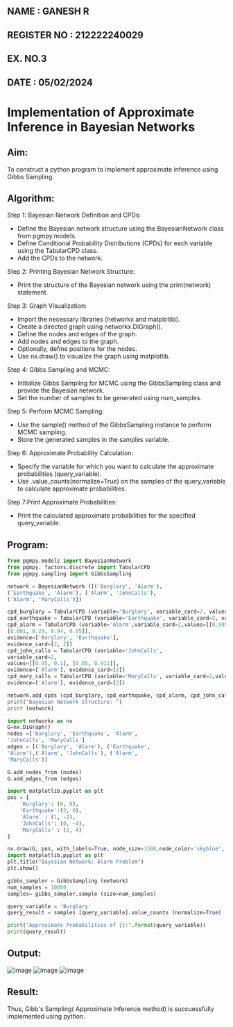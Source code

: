 ## NAME : GANESH R
## REGISTER NO : 212222240029
## EX. NO.3
## DATE : 05/02/2024
# Implementation of Approximate Inference in Bayesian Networks

## Aim: 
   To construct a python program to implement approximate inference using Gibbs Sampling.</br>
## Algorithm:
   Step 1: Bayesian Network Definition and CPDs:<br>
    <ul> <li>Define the Bayesian network structure using the BayesianNetwork class from pgmpy.models.</li>
    <li>Define Conditional Probability Distributions (CPDs) for each variable using the TabularCPD class.</li>
    <li>Add the CPDs to the network.</li></ul>
    Step 2: Printing Bayesian Network Structure:<br>
    <ul><li>Print the structure of the Bayesian network using the print(network) statement.</li></ul>
   Step 3: Graph Visualization:
    <ul><li>Import the necessary libraries (networkx and matplotlib).</li>
    <li>Create a directed graph using networkx.DiGraph().</li>
    <li>Define the nodes and edges of the graph.</li>
    <li>Add nodes and edges to the graph.</li>
    <li>Optionally, define positions for the nodes.</li>
    <li>Use nx.draw() to visualize the graph using matplotlib.</li></ul>
    Step 4: Gibbs Sampling and MCMC:<br>
    <ul><li>Initialize Gibbs Sampling for MCMC using the GibbsSampling class and provide the Bayesian network.</li>
    <li>Set the number of samples to be generated using num_samples.</li></ul>
    Step 5: Perform MCMC Sampling:<br>
    <ul><li>Use the sample() method of the GibbsSampling instance to perform MCMC sampling.</li>
    <li>Store the generated samples in the samples variable.</li></ul>
    Step 6: Approximate Probability Calculation:<br>
    <ul><li>Specify the variable for which you want to calculate the approximate probabilities (query_variable).</li>
    <li>Use .value_counts(normalize=True) on the samples of the query_variable to calculate approximate probabilities.</li></ul>
    Step 7:Print Approximate Probabilities:<br>
    <ul><li>Print the calculated approximate probabilities for the specified query_variable.</li></ul>


## Program:
```python
from pgmpy.models import BayesianNetwork 
from pgmpy. factors.discrete import TabularCPD 
from pgmpy.sampling import GibbsSampling
```
```python
network = BayesianNetwork ([('Burglary', 'Alarm'),
('Earthquake', 'Alarm'), ('Alarm', 'JohnCalls'),
('Alarm', 'MaryCalls')])
```
```python
cpd_burglary = TabularCPD (variable='Burglary', variable_card=2, values=[[0.999], [0.001]]) 
cpd_earthquake = TabularCPD (variable='Earthquake', variable_card=2, values=[[0.998], [0.002]]) 
cpd_alarm = TabularCPD (variable='Alarm',variable_card=2,values=[[0.999, 0.71, 0.06, 0.05],
[0.001, 0.29, 0.94, 0.95]],
evidence=['Burglary', 'Earthquake'],
evidence_card=[2, 2])
cpd_john_calls = TabularCPD (variable='JohnCalls',
variable_card=2,
values=[[0.95, 0.1], [0.05, 0.911]],
evidence=['Alarm'], evidence_card=[2])
cpd_mary_calls = TabularCPD (variable='MaryCalls', variable_card=2,values=[[0.99, 0.3], [0.01, 0.7]],
evidence=['Alarm'], evidence_card=[2])
```
```python
network.add_cpds (cpd_burglary, cpd_earthquake, cpd_alarm, cpd_john_calls, cpd_mary_calls)
print("Bayesian Network Structure: ") 
print (network)
```
```python
import networkx as nx
G=nx.DiGraph()
nodes =['Burglary', 'Earthquake', 'Alarm',
'JohnCalls', 'MaryCalls']
edges = [('Burglary', 'Alarm'), ('Earthquake',
'Alarm'),('Alarm', 'JohnCalls'), ('Alarm',
'MaryCalls')]

G.add_nodes_from (nodes)
G.add_edges_from (edges)
```
```python
import matplotlib.pyplot as plt
pos = {
    'Burglary': (0, 0),
    'Earthquake':(2, 0),
    'Alarm' : (1, -2),
    'JohnCalls': (0, -4),
    'MaryCalls' : (2, 4)
}
```
```python
nx.draw(G, pos, with_labels=True, node_size=1500,node_color='skyblue', font_size=10,font_weight='bold', arrowsize=20)
import matplotlib.pyplot as plt
plt.title("Bayesian Network: Alarm Problem")
plt.show()
```
```python
gibbs_sampler = GibbsSampling (network)
num_samples = 10000
samples= gibbs_sampler.sample (size=num_samples)

query_variable = 'Burglary'
query_result = samples [query_variable].value_counts (normalize=True)

print("Approximate Probabilities of {}:".format(query_variable))
print(query_result)
```



## Output:
![image](https://github.com/ganesha360/Ex-3--AAI/assets/120884552/668b53f0-cf06-4b60-b99e-25f3a803cbf0)
![image](https://github.com/ganesha360/Ex-3--AAI/assets/120884552/181b4742-cd2f-4963-9674-5b4fa982ea20)
![image](https://github.com/ganesha360/Ex-3--AAI/assets/120884552/d222e66c-1970-4e68-8d3d-79c4c881869e)
## Result:
Thus, Gibb's Sampling( Approximate Inference method) is succuessfully implemented using python.
